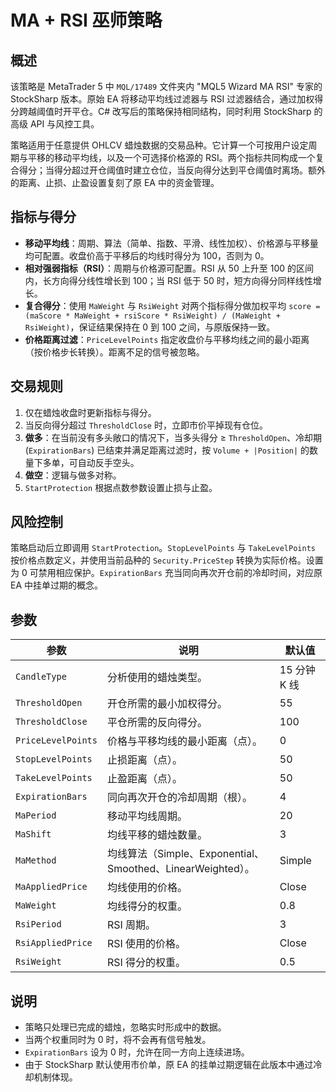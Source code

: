 # MA + RSI 巫师策略

## 概述

该策略是 MetaTrader 5 中 `MQL/17489` 文件夹内 "MQL5 Wizard MA RSI" 专家的 StockSharp 版本。原始 EA 将移动平均线过滤器与 RSI 过滤器结合，通过加权得分跨越阈值时开平仓。C# 改写后的策略保持相同结构，同时利用 StockSharp 的高级 API 与风控工具。

策略适用于任意提供 OHLCV 蜡烛数据的交易品种。它计算一个可按用户设定周期与平移的移动平均线，以及一个可选择价格源的 RSI。两个指标共同构成一个复合得分；当得分超过开仓阈值时建立仓位，当反向得分达到平仓阈值时离场。额外的距离、止损、止盈设置复刻了原 EA 中的资金管理。

## 指标与得分

* **移动平均线**：周期、算法（简单、指数、平滑、线性加权）、价格源与平移量均可配置。收盘价高于平移后的均线时得分为 100，否则为 0。
* **相对强弱指标（RSI）**：周期与价格源可配置。RSI 从 50 上升至 100 的区间内，长方向得分线性增长到 100；当 RSI 低于 50 时，短方向得分同样线性增长。
* **复合得分**：使用 `MaWeight` 与 `RsiWeight` 对两个指标得分做加权平均 `score = (maScore * MaWeight + rsiScore * RsiWeight) / (MaWeight + RsiWeight)`，保证结果保持在 0 到 100 之间，与原版保持一致。
* **价格距离过滤**：`PriceLevelPoints` 指定收盘价与平移均线之间的最小距离（按价格步长转换）。距离不足的信号被忽略。

## 交易规则

1. 仅在蜡烛收盘时更新指标与得分。
2. 当反向得分超过 `ThresholdClose` 时，立即市价平掉现有仓位。
3. **做多**：在当前没有多头敞口的情况下，当多头得分 ≥ `ThresholdOpen`、冷却期 (`ExpirationBars`) 已结束并满足距离过滤时，按 `Volume + |Position|` 的数量下多单，可自动反手空头。
4. **做空**：逻辑与做多对称。
5. `StartProtection` 根据点数参数设置止损与止盈。

## 风险控制

策略启动后立即调用 `StartProtection`。`StopLevelPoints` 与 `TakeLevelPoints` 按价格点数定义，并使用当前品种的 `Security.PriceStep` 转换为实际价格。设置为 0 可禁用相应保护。`ExpirationBars` 充当同向再次开仓前的冷却时间，对应原 EA 中挂单过期的概念。

## 参数

| 参数 | 说明 | 默认值 |
|------|------|--------|
| `CandleType` | 分析使用的蜡烛类型。 | 15 分钟 K 线 |
| `ThresholdOpen` | 开仓所需的最小加权得分。 | 55 |
| `ThresholdClose` | 平仓所需的反向得分。 | 100 |
| `PriceLevelPoints` | 价格与平移均线的最小距离（点）。 | 0 |
| `StopLevelPoints` | 止损距离（点）。 | 50 |
| `TakeLevelPoints` | 止盈距离（点）。 | 50 |
| `ExpirationBars` | 同向再次开仓的冷却周期（根）。 | 4 |
| `MaPeriod` | 移动平均线周期。 | 20 |
| `MaShift` | 均线平移的蜡烛数量。 | 3 |
| `MaMethod` | 均线算法（Simple、Exponential、Smoothed、LinearWeighted）。 | Simple |
| `MaAppliedPrice` | 均线使用的价格。 | Close |
| `MaWeight` | 均线得分的权重。 | 0.8 |
| `RsiPeriod` | RSI 周期。 | 3 |
| `RsiAppliedPrice` | RSI 使用的价格。 | Close |
| `RsiWeight` | RSI 得分的权重。 | 0.5 |

## 说明

* 策略只处理已完成的蜡烛，忽略实时形成中的数据。
* 当两个权重同时为 0 时，将不会再有信号触发。
* `ExpirationBars` 设为 0 时，允许在同一方向上连续进场。
* 由于 StockSharp 默认使用市价单，原 EA 的挂单过期逻辑在此版本中通过冷却机制体现。

